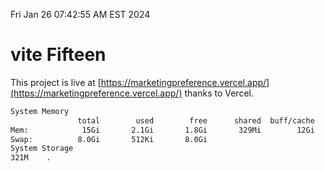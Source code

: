 Fri Jan 26 07:42:55 AM EST 2024

# vite Fifteen


This project is live at [https://marketingpreference.vercel.app/](https://marketingpreference.vercel.app/) thanks to Vercel.

```bash
System Memory
               total        used        free      shared  buff/cache   available
Mem:            15Gi       2.1Gi       1.8Gi       329Mi        12Gi        13Gi
Swap:          8.0Gi       512Ki       8.0Gi
System Storage
321M	.
